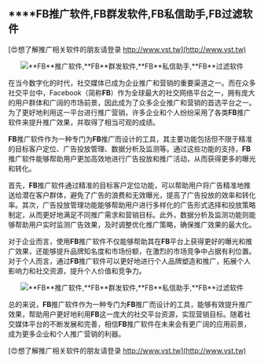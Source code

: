## ****FB**推广软件,**FB**群发软件,**FB**私信助手,**FB**过滤软件**

[😍想了解推广相关软件的朋友请登录 http://www.vst.tw](http://www.vst.tw)

 <center><img src="https://vst.tw/MP4/tuiguang/png/5.png" alt="**FB**推广软件,**FB**群发软件,**FB**私信助手,**FB**过滤软件"></center>

在当今数字化的时代，社交媒体已成为企业推广和营销的重要渠道之一。而在众多社交平台中，Facebook（简称**FB**）作为全球最大的社交网络平台之一，拥有庞大的用户群体和广阔的市场前景，因此成为了众多企业推广和营销的首选平台之一。为了更好地利用这一平台进行推广营销，许多企业和个人纷纷采用了各类**FB**推广软件来提升推广效果，并取得了相当可观的成绩。

**FB**推广软件作为一种专门为**FB**推广而设计的工具，其主要功能包括但不限于精准的目标客户定位、广告投放管理、数据分析及监测等。通过这些功能的支持，**FB**推广软件能够帮助用户更加高效地进行广告投放和推广活动，从而获得更多的曝光和转化。

首先，**FB**推广软件通过精准的目标客户定位功能，可以帮助用户将广告精准地推送给潜在客户群体，避免了广告的浪费和无效曝光，提高了广告投放的效率和转化率。其次，广告投放管理功能能够帮助用户进行多样化的广告形式选择和投放策略制定，从而更好地满足不同推广需求和营销目标。此外，数据分析及监测功能则能够帮助用户实时监测广告效果，及时调整优化推广策略，确保推广效果的最大化。

对于企业而言，使用**FB**推广软件不仅能够帮助其在**FB**平台上获得更好的曝光和推广效果，还能够提升品牌知名度和市场份额，在激烈的市场竞争中占据有利位置。对于个人而言，通过**FB**推广软件可以更好地进行个人品牌塑造和推广，拓展个人影响力和社交资源，提升个人价值和竞争力。

 <center><img src="https://vst.tw/MP4/tuiguang/png/5.png" alt="**FB**推广软件,**FB**群发软件,**FB**私信助手,**FB**过滤软件"></center>

总的来说，**FB**推广软件作为一种专门为**FB**推广而设计的工具，能够有效提升推广效果，帮助用户更好地利用**FB**这一庞大的社交平台资源，实现营销目标。随着社交媒体平台的不断发展和完善，相信**FB**推广软件在未来会有更广阔的应用前景，成为更多企业和个人推广营销的利器。

[😍想了解推广相关软件的朋友请登录 http://www.vst.tw](http://www.vst.tw)



